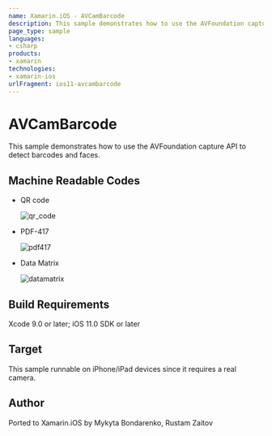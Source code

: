 ```yaml
---
name: Xamarin.iOS - AVCamBarcode
description: This sample demonstrates how to use the AVFoundation capture API to detect barcodes and faces. Machine Readable Codes QR code PDF-417 Data Matrix...
page_type: sample
languages:
- csharp
products:
- xamarin
technologies:
- xamarin-ios
urlFragment: ios11-avcambarcode
---
```

# AVCamBarcode

This sample demonstrates how to use the AVFoundation capture API to detect barcodes and faces.

## Machine Readable Codes

* QR code 

    ![qr_code](https://github.com/xamarin/ios-samples/raw/master/ios11/AVCamBarcode/Resources/code1.png)
* PDF-417 

    ![pdf417](https://github.com/xamarin/ios-samples/raw/master/ios11/AVCamBarcode/Resources/code2.gif)
* Data Matrix 

    ![datamatrix](https://github.com/xamarin/ios-samples/raw/master/ios11/AVCamBarcode/Resources/code3.png)

## Build Requirements

Xcode 9.0 or later; iOS 11.0 SDK or later

## Target

This sample runnable on iPhone/iPad devices since it requires a real camera.

## Author

Ported to Xamarin.iOS by Mykyta Bondarenko, Rustam Zaitov